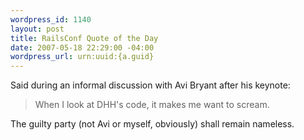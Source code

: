```yaml
--- 
wordpress_id: 1140
layout: post
title: RailsConf Quote of the Day
date: 2007-05-18 22:29:00 -04:00
wordpress_url: urn:uuid:{a.guid}
---
```

<p>Said during an informal discussion with Avi Bryant after his keynote:</p>

<blockquote>
    <p>When I look at DHH's code, it makes me want to scream.</p>
</blockquote>

<p>The guilty party (not Avi or myself, obviously) shall remain nameless.</p>
